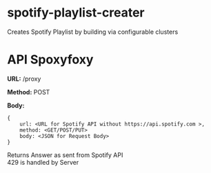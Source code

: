 # spotify-playlist-creater
Creates Spotify Playlist by building via configurable clusters

# API Spoxyfoxy

**URL:** /proxy

**Method:** POST

**Body:**

    {
        url: <URL for Spotify API without https://api.spotify.com >,
        method: <GET/POST/PUT>
        body: <JSON for Request Body>
    }

Returns Answer as sent from Spotify API<br>429 is handled by Server
